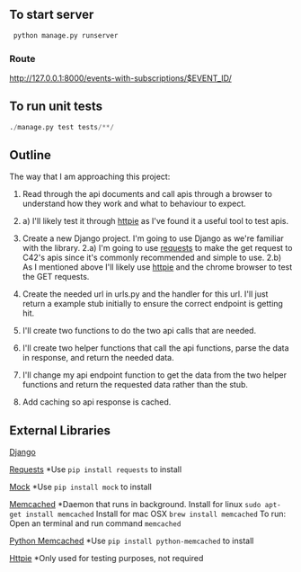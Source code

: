 ## To start server

```python
 python manage.py runserver
```

### Route

http://127.0.0.1:8000/events-with-subscriptions/$EVENT_ID/

## To run unit tests
```python
./manage.py test tests/**/
```

## Outline

The way that I am approaching this project:
1. Read through the api documents and call apis through a browser to understand how they work and what to behaviour to expect.
1. a)  I'll likely test it through [httpie](https://github.com/jkbrzt/httpie) as I've found it a useful tool to test apis.

2. Create a new Django project.  I'm going to use Django as we're familiar with the library.
2.a)  I'm going to use [requests](https://github.com/kennethreitz/requests) to make the get request to C42's apis since it's commonly recommended and simple to use.
2.b)  As I mentioned above I'll likely use [httpie](https://github.com/jkbrzt/httpie) and the chrome browser to test the GET requests.

3. Create the needed url in urls.py and the handler for this url.  I'll just return a example stub initially to ensure the correct endpoint is getting hit.

4. I'll create two functions to do the two api calls that are needed.

5. I'll create two helper functions that call the api functions, parse the data in response, and return the needed data.

6. I'll change my api endpoint function to get the data from the two helper functions and return the requested data rather than the stub.

7. Add caching so api response is cached.

## External Libraries

[Django](https://www.djangoproject.com/)

[Requests](http://docs.python-requests.org/en/master/) *Use ```pip install requests``` to install

[Mock](https://pypi.python.org/pypi/mock) *Use ```pip install mock``` to install

[Memcached](http://memcached.org/) *Daemon that runs in background.
Install for linux ``` sudo apt-get install memcached ```
Install for mac OSX ``` brew install memcached ```
To run: Open an terminal and run command ``` memcached ```

[Python Memcached](https://pypi.python.org/pypi/python-memcached) *Use ``` pip install python-memcached ``` to install

[Httpie](https://github.com/jkbrzt/httpie) *Only used for testing purposes, not required
